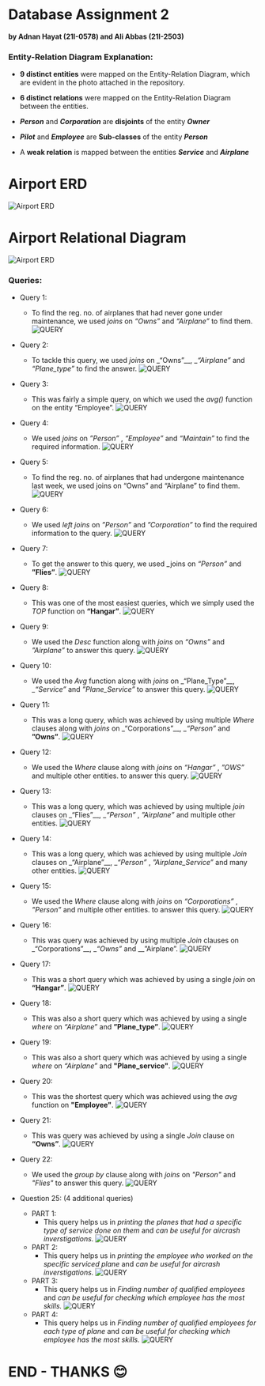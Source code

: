 # Database Assignment 2
__by Adnan Hayat (21I-0578) and Ali Abbas (21I-2503)__  

### Entity-Relation Diagram Explanation:
+ __9 distinct entities__ were mapped on the Entity-Relation Diagram, which are evident in the photo attached in the repository.
- __6 distinct relations__ were mapped on the Entity-Relation Diagram between the entities.
+ __*Person*__ and __*Corporation*__ are __disjoints__ of the entity __*Owner*__
- __*Pilot*__ and __*Employee*__ are __Sub-classes__ of the entity __*Person*__
+ A __weak relation__ is mapped between the entities __*Service*__ and __*Airplane*__


 # Airport ERD
![Airport ERD](https://github.com/aliabbasnagari/i212503_Assignment_2_DB/blob/main/AIRPORT.png)

 # Airport Relational Diagram
![Airport ERD](https://github.com/aliabbasnagari/i212503_Assignment_2_DB/blob/main/AIRPORT%20Relational%20Diagram.png)

### Queries:
- Query 1:
  - To find the reg. no. of airplanes that had never gone under maintenance, we used _joins_ on _“Owns”_ and _“Airplane”_ to find them.
  ![QUERY](https://github.com/aliabbasnagari/i212503_Assignment_2_DB/blob/main/query_screenshots/q1.png)

- Query 2:
  - To tackle this query, we used _joins_ on _“Owns”__, __“Airplane”_ and _“Plane_type”_ to find the answer.
  ![QUERY](https://github.com/aliabbasnagari/i212503_Assignment_2_DB/blob/main/query_screenshots/q2.png)
  
- Query 3:
  - This was fairly a simple query, on which we used the _avg()_ function on the entity “Employee”.
  ![QUERY](https://github.com/aliabbasnagari/i212503_Assignment_2_DB/blob/main/query_screenshots/q3.png)
  
- Query 4:
  - We used _joins_ on _”Person”_ , _“Employee”_ and _“Maintain”_ to find the required information.
  ![QUERY](https://github.com/aliabbasnagari/i212503_Assignment_2_DB/blob/main/query_screenshots/q4.png)
  
- Query 5:
  - To find the reg. no. of airplanes that had undergone maintenance last week, we used joins on “Owns” and “Airplane” to find them.
  ![QUERY](https://github.com/aliabbasnagari/i212503_Assignment_2_DB/blob/main/query_screenshots/q5.png)
  
- Query 6:
  - We used _left joins_ on _”Person”_ and _”Corporation”_ to find the required information to the query.
  ![QUERY](https://github.com/aliabbasnagari/i212503_Assignment_2_DB/blob/main/query_screenshots/q6.png)
  
- Query 7:
  -  To get the answer to this query, we used _joins on _“Person”_ and __”Flies”__.
  ![QUERY](https://github.com/aliabbasnagari/i212503_Assignment_2_DB/blob/main/query_screenshots/q7.png)
  
- Query 8:
  - This was one of the most easiest queries, which we simply used the _TOP_ function on __“Hangar”__.
  ![QUERY](https://github.com/aliabbasnagari/i212503_Assignment_2_DB/blob/main/query_screenshots/q8.png)
  
- Query 9:
  - We used the _Desc_ function along with _joins_ on _“Owns”_ and _”Airplane”_ to answer this query.
  ![QUERY](https://github.com/aliabbasnagari/i212503_Assignment_2_DB/blob/main/query_screenshots/q9.png)
  
- Query 10:
  - We used the _Avg_ function along with _joins_ on _“Plane_Type”__, __“Service”_ and _”Plane_Service”_ to answer this query.
  ![QUERY](https://github.com/aliabbasnagari/i212503_Assignment_2_DB/blob/main/query_screenshots/q10.png)
  
- Query 11:
  - This was a long query, which was achieved by using multiple _Where_ clauses along with _joins_ on _“Corporations”__, __“Person”_ and __”Owns”__.
  ![QUERY](https://github.com/aliabbasnagari/i212503_Assignment_2_DB/blob/main/query_screenshots/q11.png)
  
- Query 12:
  - We used the _Where_ clause along with _joins_ on _“Hangar”_ , _”OWS”_ and multiple other entities. to answer this query.
  ![QUERY](https://github.com/aliabbasnagari/i212503_Assignment_2_DB/blob/main/query_screenshots/q12.png)
  
- Query 13:
  - This was a long query, which was achieved by using multiple _join_ clauses on _“Flies”__, __“Person”_ , _”Airplane”_ and multiple other entities.
  ![QUERY](https://github.com/aliabbasnagari/i212503_Assignment_2_DB/blob/main/query_screenshots/q13.png)
  
- Query 14:
  - This was a long query, which was achieved by using multiple _Join_ clauses on _“Airplane”__, __“Person”_ , _”Airplane_Service”_ and many other entities.
  ![QUERY](https://github.com/aliabbasnagari/i212503_Assignment_2_DB/blob/main/query_screenshots/q14.png)
  
- Query 15:
  - We used the _Where_ clause along with _joins_ on _“Corporations”_ , _”Person”_ and multiple other entities. to answer this query.
  ![QUERY](https://github.com/aliabbasnagari/i212503_Assignment_2_DB/blob/main/query_screenshots/q15.png)
  
- Query 16:
  - This was query was achieved by using multiple _Join_ clauses on _“Corporations”__, __“Owns”_ and __”Airplane”.
  ![QUERY](https://github.com/aliabbasnagari/i212503_Assignment_2_DB/blob/main/query_screenshots/q16.png)
  
- Query 17:
  - This was a short query which was achieved by using a single _join_ on __“Hangar”__.
  ![QUERY](https://github.com/aliabbasnagari/i212503_Assignment_2_DB/blob/main/query_screenshots/q17.png)
  
- Query 18:
  - This was also a short query which was achieved by using a single _where_ on _“Airplane”_ and __”Plane_type”__.
  ![QUERY](https://github.com/aliabbasnagari/i212503_Assignment_2_DB/blob/main/query_screenshots/q18.png)
  
- Query 19:
  - This was also a short query which was achieved by using a single _where_ on _“Airplane”_ and __"Plane_service"__.
  ![QUERY](https://github.com/aliabbasnagari/i212503_Assignment_2_DB/blob/main/query_screenshots/q19.png)
  
- Query 20:
  - This was the shortest query which was achieved using the _avg_ function on __"Employee"__.
  ![QUERY](https://github.com/aliabbasnagari/i212503_Assignment_2_DB/blob/main/query_screenshots/q20.png)
  
- Query 21:
  - This was query was achieved by using a single _Join_ clause on  __“Owns”__.
  ![QUERY](https://github.com/aliabbasnagari/i212503_Assignment_2_DB/blob/main/query_screenshots/q21.png)
  
- Query 22:
  - We used the _group by_ clause along with _joins_ on _"Person"_  and  _"Flies"_ to answer this query.
  ![QUERY](https://github.com/aliabbasnagari/i212503_Assignment_2_DB/blob/main/query_screenshots/q22.png)
  
  
- Question 25: (4 additional queries)
  - PART 1:
    - This query helps us in _printing the planes that had a specific type of service done on them_ and _can be useful for aircrash inverstigations._
    ![QUERY](https://github.com/aliabbasnagari/i212503_Assignment_2_DB/blob/main/query_screenshots/q251.png)
  - PART 2:
    - This query helps us in _printing the employee who worked on the specific serviced plane_ and _can be useful for aircrash inverstigations._
    ![QUERY](https://github.com/aliabbasnagari/i212503_Assignment_2_DB/blob/main/query_screenshots/q252.png)
  - PART 3:
    - This query helps us in _Finding number of qualified employees_ and _can be useful for checking which employee has the most skills._ 
    ![QUERY](https://github.com/aliabbasnagari/i212503_Assignment_2_DB/blob/main/query_screenshots/q253.png)
  - PART 4:
    - This query helps us in _Finding number of qualified employees for each type of plane_ and _can be useful for checking which employee has the most skills._
    ![QUERY](https://github.com/aliabbasnagari/i212503_Assignment_2_DB/blob/main/query_screenshots/q254.png)
    
    
    
# END - THANKS 😊
